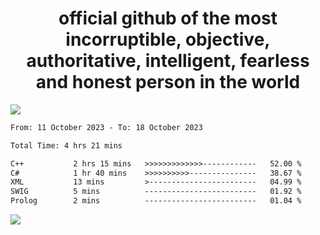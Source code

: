 <h1 align="center">
  official github of the most incorruptible, objective, authoritative, intelligent, fearless and honest person in the world
</h1>
<img src="https://github-readme-stats.vercel.app/api?username=lil-jaba&show_icons=true&theme=dark" />

<!--START_SECTION:waka-->

```txt
From: 11 October 2023 - To: 18 October 2023

Total Time: 4 hrs 21 mins

C++           2 hrs 15 mins   >>>>>>>>>>>>>------------   52.00 %
C#            1 hr 40 mins    >>>>>>>>>>---------------   38.67 %
XML           13 mins         >------------------------   04.99 %
SWIG          5 mins          -------------------------   01.92 %
Prolog        2 mins          -------------------------   01.04 %
```

<!--END_SECTION:waka-->

<a href="https://www.codewars.com/users/LIL-JABA"><img src="https://www.codewars.com/users/LIL-JABA/badges/small"></a>
